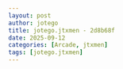 ```yaml
---
layout: post
author: jotego
title: jotego.jtxmen - 2d8b68f
date: 2025-09-12
categories: [Arcade, jtxmen]
tags: [jotego.jtxmen]
---
```


